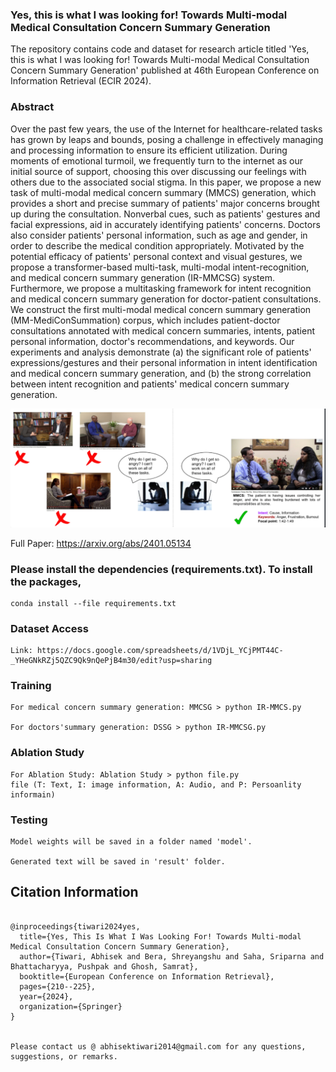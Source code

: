 ### Yes, this is what I was looking for! Towards Multi-modal Medical Consultation Concern Summary Generation

The repository contains code and dataset for research article titled 'Yes, this is what I was looking for! Towards Multi-modal Medical Consultation Concern Summary Generation' published at 46th European Conference on Information Retrieval (ECIR 2024). 

### Abstract
Over the past few years, the use of the Internet for healthcare-related tasks has grown by leaps and bounds, posing a challenge in effectively managing and processing information to ensure its efficient utilization. During moments of emotional turmoil, we frequently turn to the internet as our initial source of support, choosing this over discussing our feelings with others due to the associated social stigma. In this paper, we propose a new task of multi-modal medical concern summary (MMCS) generation, which provides a short and precise summary of patients' major concerns brought up during the consultation. Nonverbal cues, such as patients' gestures and facial expressions, aid in accurately identifying patients' concerns. Doctors also consider patients' personal information, such as age and gender, in order to describe the medical condition appropriately. Motivated by the potential efficacy of patients' personal context and visual gestures, we propose a transformer-based multi-task, multi-modal intent-recognition, and medical concern summary generation (IR-MMCSG) system. Furthermore, we propose a multitasking framework for intent recognition and medical concern summary generation for doctor-patient consultations. We construct the first multi-modal medical concern summary generation (MM-MediConSummation) corpus, which includes patient-doctor consultations annotated with medical concern summaries, intents, patient personal information, doctor's recommendations, and keywords. Our experiments and analysis demonstrate (a) the significant role of patients' expressions/gestures and their personal information in intent identification and medical concern summary generation, and (b) the strong correlation between intent recognition and patients' medical concern summary generation.

![Working](https://github.com/NLP-RL/MMCSG/blob/main/MMCSG.png)

Full Paper: https://arxiv.org/abs/2401.05134

### Please install the dependencies (requirements.txt). To install the packages, 

    conda install --file requirements.txt

### Dataset Access 

    Link: https://docs.google.com/spreadsheets/d/1VDjL_YCjPMT44C-_YHeGNkRZj5QZC9Qk9nQePjB4m30/edit?usp=sharing

### Training

    For medical concern summary generation: MMCSG > python IR-MMCS.py

    For doctors'summary generation: DSSG > python IR-MMCSG.py
    
### Ablation Study

    For Ablation Study: Ablation Study > python file.py
    file (T: Text, I: image information, A: Audio, and P: Persoanlity informain)

### Testing 

    Model weights will be saved in a folder named 'model'.

    Generated text will be saved in 'result' folder. 

## Citation Information 
~~~~

@inproceedings{tiwari2024yes,
  title={Yes, This Is What I Was Looking For! Towards Multi-modal Medical Consultation Concern Summary Generation},
  author={Tiwari, Abhisek and Bera, Shreyangshu and Saha, Sriparna and Bhattacharyya, Pushpak and Ghosh, Samrat},
  booktitle={European Conference on Information Retrieval},
  pages={210--225},
  year={2024},
  organization={Springer}
}


Please contact us @ abhisektiwari2014@gmail.com for any questions, suggestions, or remarks.
